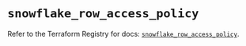 # `snowflake_row_access_policy`

Refer to the Terraform Registry for docs: [`snowflake_row_access_policy`](https://registry.terraform.io/providers/snowflakedb/snowflake/2.3.0/docs/resources/row_access_policy).

